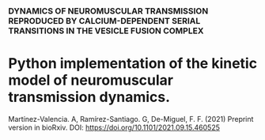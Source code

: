 ### DYNAMICS OF NEUROMUSCULAR TRANSMISSION REPRODUCED BY CALCIUM-DEPENDENT SERIAL TRANSITIONS IN THE VESICLE FUSION COMPLEX
# Python implementation of the kinetic model of neuromuscular transmission dynamics.



Martínez-Valencia. A, Ramírez-Santiago. G, De-Miguel, F. F. (2021) Preprint version in bioRxiv. DOI: https://doi.org/10.1101/2021.09.15.460525  
